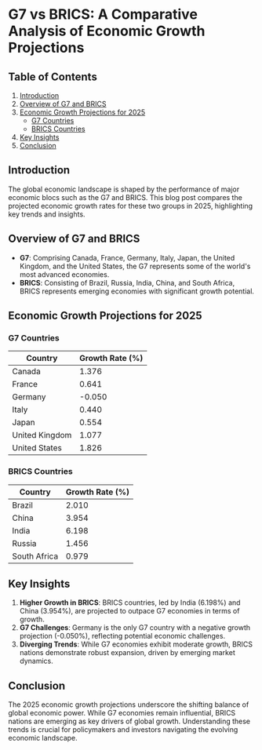 # G7 vs BRICS: A Comparative Analysis of Economic Growth Projections  

## Table of Contents  
1. [Introduction](#introduction)  
2. [Overview of G7 and BRICS](#overview-of-g7-and-brics)  
3. [Economic Growth Projections for 2025](#economic-growth-projections-for-2025)  
    - [G7 Countries](#g7-countries)  
    - [BRICS Countries](#brics-countries)  
4. [Key Insights](#key-insights)  
5. [Conclusion](#conclusion)  

## Introduction  
The global economic landscape is shaped by the performance of major economic blocs such as the G7 and BRICS. This blog post compares the projected economic growth rates for these two groups in 2025, highlighting key trends and insights.  

## Overview of G7 and BRICS  
- **G7**: Comprising Canada, France, Germany, Italy, Japan, the United Kingdom, and the United States, the G7 represents some of the world's most advanced economies.  
- **BRICS**: Consisting of Brazil, Russia, India, China, and South Africa, BRICS represents emerging economies with significant growth potential.  

## Economic Growth Projections for 2025  

### G7 Countries  
| Country          | Growth Rate (%) |  
|------------------|-----------------|  
| Canada           | 1.376           |  
| France           | 0.641           |  
| Germany          | -0.050          |  
| Italy            | 0.440           |  
| Japan            | 0.554           |  
| United Kingdom   | 1.077           |  
| United States    | 1.826           |  

### BRICS Countries  
| Country          | Growth Rate (%) |  
|------------------|-----------------|  
| Brazil           | 2.010           |  
| China            | 3.954           |  
| India            | 6.198           |  
| Russia           | 1.456           |  
| South Africa     | 0.979           |  

## Key Insights  
1. **Higher Growth in BRICS**: BRICS countries, led by India (6.198%) and China (3.954%), are projected to outpace G7 economies in terms of growth.  
2. **G7 Challenges**: Germany is the only G7 country with a negative growth projection (-0.050%), reflecting potential economic challenges.  
3. **Diverging Trends**: While G7 economies exhibit moderate growth, BRICS nations demonstrate robust expansion, driven by emerging market dynamics.  

## Conclusion  
The 2025 economic growth projections underscore the shifting balance of global economic power. While G7 economies remain influential, BRICS nations are emerging as key drivers of global growth. Understanding these trends is crucial for policymakers and investors navigating the evolving economic landscape.  
